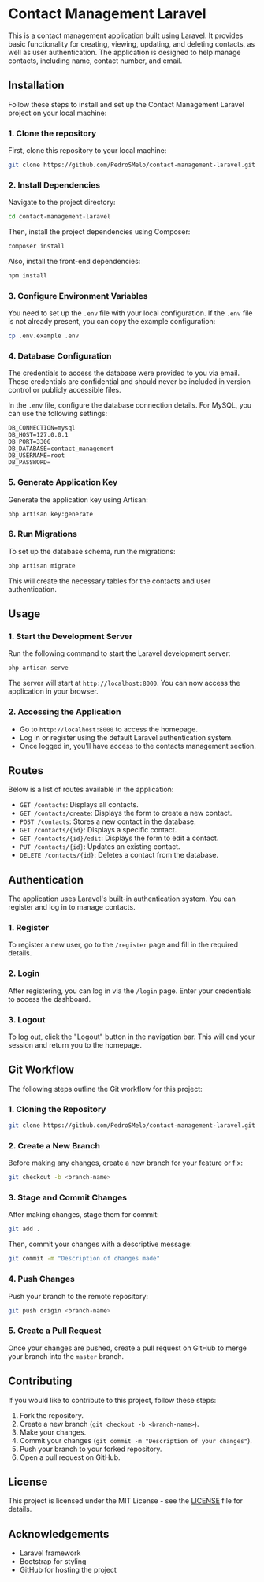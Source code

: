 
# Contact Management Laravel

This is a contact management application built using Laravel. It provides basic functionality for creating, viewing, updating, and deleting contacts, as well as user authentication. The application is designed to help manage contacts, including name, contact number, and email.

## Installation

Follow these steps to install and set up the Contact Management Laravel project on your local machine:

### 1. Clone the repository

First, clone this repository to your local machine:

```bash
git clone https://github.com/PedroSMelo/contact-management-laravel.git
```

### 2. Install Dependencies

Navigate to the project directory:

```bash
cd contact-management-laravel
```

Then, install the project dependencies using Composer:

```bash
composer install
```

Also, install the front-end dependencies:

```bash
npm install
```

### 3. Configure Environment Variables

You need to set up the `.env` file with your local configuration. If the `.env` file is not already present, you can copy the example configuration:


```bash
cp .env.example .env
```

### 4. Database Configuration

The credentials to access the database were provided to you via email. These credentials are confidential and should never be included in version control or publicly accessible files.

In the `.env` file, configure the database connection details. For MySQL, you can use the following settings:

```env
DB_CONNECTION=mysql
DB_HOST=127.0.0.1
DB_PORT=3306
DB_DATABASE=contact_management
DB_USERNAME=root
DB_PASSWORD=
```

### 5. Generate Application Key

Generate the application key using Artisan:

```bash
php artisan key:generate
```

### 6. Run Migrations

To set up the database schema, run the migrations:

```bash
php artisan migrate
```

This will create the necessary tables for the contacts and user authentication.

## Usage

### 1. Start the Development Server

Run the following command to start the Laravel development server:

```bash
php artisan serve
```

The server will start at `http://localhost:8000`. You can now access the application in your browser.

### 2. Accessing the Application

- Go to `http://localhost:8000` to access the homepage.
- Log in or register using the default Laravel authentication system.
- Once logged in, you'll have access to the contacts management section.

## Routes

Below is a list of routes available in the application:

- `GET /contacts`: Displays all contacts.
- `GET /contacts/create`: Displays the form to create a new contact.
- `POST /contacts`: Stores a new contact in the database.
- `GET /contacts/{id}`: Displays a specific contact.
- `GET /contacts/{id}/edit`: Displays the form to edit a contact.
- `PUT /contacts/{id}`: Updates an existing contact.
- `DELETE /contacts/{id}`: Deletes a contact from the database.

## Authentication

The application uses Laravel's built-in authentication system. You can register and log in to manage contacts.

### 1. Register

To register a new user, go to the `/register` page and fill in the required details.

### 2. Login

After registering, you can log in via the `/login` page. Enter your credentials to access the dashboard.

### 3. Logout

To log out, click the "Logout" button in the navigation bar. This will end your session and return you to the homepage.

## Git Workflow

The following steps outline the Git workflow for this project:

### 1. Cloning the Repository

```bash
git clone https://github.com/PedroSMelo/contact-management-laravel.git
```

### 2. Create a New Branch

Before making any changes, create a new branch for your feature or fix:

```bash
git checkout -b <branch-name>
```

### 3. Stage and Commit Changes

After making changes, stage them for commit:

```bash
git add .
```

Then, commit your changes with a descriptive message:

```bash
git commit -m "Description of changes made"
```

### 4. Push Changes

Push your branch to the remote repository:

```bash
git push origin <branch-name>
```

### 5. Create a Pull Request

Once your changes are pushed, create a pull request on GitHub to merge your branch into the `master` branch.

## Contributing

If you would like to contribute to this project, follow these steps:

1. Fork the repository.
2. Create a new branch (`git checkout -b <branch-name>`).
3. Make your changes.
4. Commit your changes (`git commit -m "Description of your changes"`).
5. Push your branch to your forked repository.
6. Open a pull request on GitHub.

## License

This project is licensed under the MIT License - see the [LICENSE](LICENSE) file for details.

## Acknowledgements

- Laravel framework
- Bootstrap for styling
- GitHub for hosting the project
